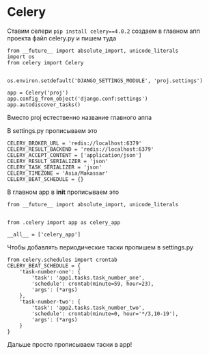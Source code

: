 Celery
====
Ставим селери
`pip install celery==4.0.2`
создаем в главном апп проекта файл celery.py и пишем туда
```
from __future__ import absolute_import, unicode_literals
import os
from celery import Celery


os.environ.setdefault('DJANGO_SETTINGS_MODULE', 'proj.settings')

app = Celery('proj')
app.config_from_object('django.conf:settings')
app.autodiscover_tasks()
```
Вместо proj естественно название главного аппа


В settings.py прописываем это
```
CELERY_BROKER_URL = 'redis://localhost:6379'
CELERY_RESULT_BACKEND = 'redis://localhost:6379'
CELERY_ACCEPT_CONTENT = ['application/json']
CELERY_RESULT_SERIALIZER = 'json'
CELERY_TASK_SERIALIZER = 'json'
CELERY_TIMEZONE = 'Asia/Makassar'
CELERY_BEAT_SCHEDULE = {}
```
В главном app в __init__ прописываем это
```
from __future__ import absolute_import, unicode_literals


from .celery import app as celery_app

__all__ = ['celery_app']
```
Чтобы добавлять периодические таски пропишем в settings.py
```
from celery.schedules import crontab
CELERY_BEAT_SCHEDULE = {
    'task-number-one': {
        'task': 'app1.tasks.task_number_one',
        'schedule': crontab(minute=59, hour=23),
        'args': (*args)
    },
    'task-number-two': {
        'task': 'app2.tasks.task_number_two',
        'schedule': crontab(minute=0, hour='*/3,10-19'),
        'args': (*args)
    }
}

```
Дальше просто прописываем таски в app!
